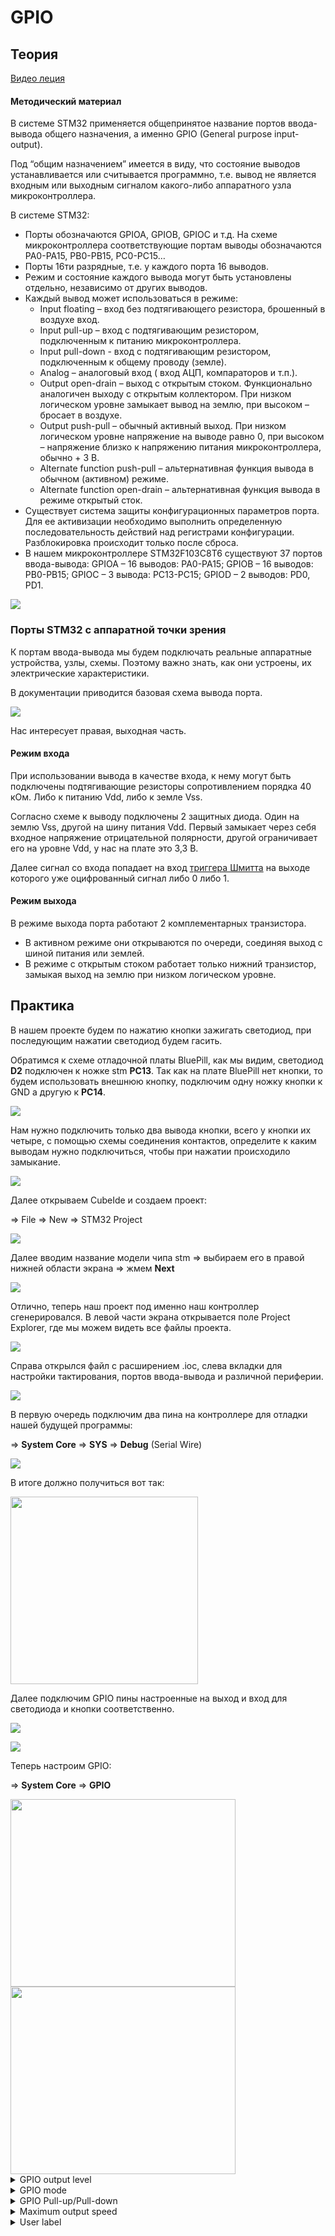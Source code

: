 # GPIO

## Теория ##

[Видео леция](https://www.youtube.com/watch?v=ynBOKPnYlyY&list=PLhtMaaf_npBzsEQ94eGn5RnuE-VdGVObR&index=5)

#### Методический материал ####

В системе STM32 применяется общепринятое название портов ввода-вывода общего назначения, а именно GPIO (General purpose input-output).

Под “общим назначением” имеется в виду, что состояние выводов устанавливается или считывается программно, т.е. вывод не является входным или выходным сигналом какого-либо аппаратного узла микроконтроллера.

В системе STM32:

- Порты обозначаются GPIOA, GPIOB, GPIOC и т.д. На схеме микроконтроллера соответствующие портам выводы обозначаются PA0-PA15, PB0-PB15, PC0-PC15…
- Порты 16ти разрядные, т.е. у каждого порта 16 выводов.
- Режим и состояние каждого вывода могут быть установлены отдельно, независимо от других выводов.
- Каждый вывод может использоваться в режиме:
    - Input floating – вход без подтягивающего резистора, брошенный в воздухе вход.
    - Input pull-up – вход с подтягивающим резистором, подключенным к питанию микроконтроллера.
    - Input pull-down - вход с подтягивающим резистором, подключенным к общему проводу (земле).
    - Analog – аналоговый вход ( вход АЦП, компараторов и т.п.).
    - Output open-drain – выход с открытым стоком. Функционально аналогичен выходу с открытым коллектором. При низком логическом уровне замыкает вывод на землю, при высоком – бросает в воздухе.
    - Output push-pull – обычный активный выход. При низком логическом уровне напряжение на выводе равно 0, при высоком – напряжение близко к напряжению питания микроконтроллера, обычно + 3 В.
    - Alternate function push-pull – альтернативная функция вывода в обычном (активном) режиме.
    - Alternate function open-drain – альтернативная функция вывода в режиме открытый сток.
- Существует система защиты конфигурационных параметров порта. Для ее активизации необходимо выполнить определенную последовательность действий над регистрами конфигурации. Разблокировка происходит только после сброса.
- В нашем микроконтроллере STM32F103C8T6 существуют 37 портов ввода-вывода:
GPIOA – 16 выводов: PA0-PA15;
GPIOB – 16 выводов: PB0-PB15;
GPIOC – 3 вывода: PC13-PC15;
GPIOD – 2 выводов: PD0, PD1.

![](./images/ports.png)

### Порты STM32 с аппаратной точки зрения ###

К портам ввода-вывода мы будем подключать реальные аппаратные устройства, узлы, схемы. Поэтому важно знать, как они устроены, их электрические характеристики.

В документации приводится базовая схема вывода порта.

![](./images/GPIO_schematic.png)

Нас интересует  правая, выходная часть.

#### Режим входа ####

При использовании вывода в качестве входа,  к нему могут быть подключены подтягивающие резисторы сопротивлением порядка 40 кОм. Либо к питанию Vdd, либо к земле Vss.

Согласно схеме к выводу подключены 2 защитных диода. Один на землю Vss, другой на шину питания Vdd. Первый замыкает через себя входное напряжение отрицательной полярности, другой ограничивает его на уровне Vdd, у нас на плате это 3,3 В.

Далее сигнал со входа попадает на вход [триггера Шмитта](https://ru.wikipedia.org/wiki/%D0%A2%D1%80%D0%B8%D0%B3%D0%B3%D0%B5%D1%80_%D0%A8%D0%BC%D0%B8%D1%82%D1%82%D0%B0) на выходе которого уже оцифрованный сигнал либо 0 либо 1.

#### Режим выхода ####

В режиме выхода порта работают 2 комплементарных  транзистора.

- В активном режиме они открываются по очереди, соединяя выход с шиной питания или землей.
- В режиме с открытым стоком работает только нижний транзистор, замыкая выход на землю при низком логическом уровне.

## Практика ##

В нашем проекте будем по нажатию кнопки зажигать светодиод, при последующим нажатии светодиод будем гасить.

Обратимся к схеме отладочной платы BluePill, как мы видим, светодиод **D2** подключен к ножке stm **PC13**. Так как на плате BluePill нет кнопки, то будем использовать внешнюю кнопку, подключим одну ножку кнопки к GND а другую к **PC14**.

![](./images/leds.png)

Нам нужно подключить только два вывода кнопки, всего у кнопки их четыре, с помощью схемы соединения контактов, определите к каким выводам нужно подключиться, чтобы при нажатии происходило замыкание.

![](./images/btn.png)

Далее открываем CubeIde и создаем проект:

⇒ File ⇒ New ⇒ STM32 Project

![](./images/STM32_project.png)

Далее вводим название модели чипа stm ⇒ выбираем его в правой нижней области экрана ⇒ жмем **Next**

![](./images/f103C8t6.png)

Отлично, теперь наш проект под именно наш контроллер сгенерировался. В левой части экрана открывается поле Project Explorer, где мы можем видеть все файлы проекта. 

![](./images/Project_explorer.png)

Справа открылся файл с расширением .ioc, слева вкладки для настройки тактирования, портов ввода-вывода и различной периферии.

![](./images/ioc.png)

В первую очередь подключим два пина на контроллере для отладки нашей будущей программы:

⇒ **System Core** ⇒ **SYS** ⇒ **Debug** (Serial Wire)

![](./images/Serial_wire.png)

В итоге должно получиться вот так:

<img src="./images/SWD.png" width="300" height="300">

Далее подключим GPIO пины настроенные на выход и вход для светодиода и кнопки соответственно.

![](./images/GPIO_output.png)

![](./images/GPIO_input.png)

Теперь настроим GPIO:

⇒ **System Core** ⇒ **GPIO**

<img src="./images/led_config_1.png" width="360" height="300">

<br>

<img src="./images/led_config_2.png" width="360" height="300">

<br>


</details>

<details>
  <summary>GPIO output level</summary>

```
Обратите внимание, что светодиод с одной стороны подключен к 3V3, а с другой к ножке PC13, следовательно когда на ножке будет напряжение ниже 3V3, ток потечет от большего напряжения к меньшему и светодиод загорится, поэтому в первом поле настроек мы ставим **High**, чтобы изначально светодиод не горел, а кода из кода мы подтянем ножку к земле, то потечет ток и светодиод загорится.
```

</details>

<details>
  <summary>GPIO mode</summary>

```
1. Push-Pull (толкающий выход):
   - Push-Pull — это наиболее распространенный режим работы порта вывода. В этом режиме микроконтроллер может устанавливать напряжение на выводе как на уровне логической "1" (обычно VCC), так и на уровне логического "0" (обычно GND).
   - В режиме Push-Pull микроконтроллер активно удерживает выходной сигнал на нужном уровне, предоставляя как положительное, так и отрицательное напряжение на выходе.
   - Этот режим обеспечивает более высокую скорость переключения и может быть использован для прямого управления нагрузками с низким сопротивлением.

2. Open-Drain (открытый сток):
   - Open-Drain — это режим, при котором микроконтроллер может устанавливать только низкий уровень логического "0" на выходе, а для установки логического "1" требуется внешнее подтягивающее сопротивление к источнику питания.
   - В режиме Open-Drain микроконтроллер либо подключает вывод к земле (логический "0"), либо оставляет его открытым (логический "1").
   - Этот режим обычно используется для работы с шинами данных, где необходимо обеспечить общий уровень логического "1" на линии при работе нескольких устройств.
   ```

</details>

<details>
  <summary>GPIO Pull-up/Pull-down</summary>

  ```
  Подтяжка ножки GPIO либо к питанию, либо к земле. 
  ```

</details>

<details>
  <summary>Maximum output speed</summary>

  ```
  Maximum output speed (максимальная скорость вывода) на микроконтроллерах STM32 относится к настройке скорости изменения состояния вывода GPIO (General Purpose Input/Output). Это параметр определяет, как быстро порт вывода может переключаться между высоким и низким уровнями.
  ```

</details>

<details>
  <summary>User label</summary>

  ```
  Название ножки микроконтроллера (будет в дальнейшем использоваться в коде)
  ```
